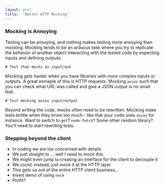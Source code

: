 ```yaml
---
layout: post
title:  "Better HTTP Mocking"
---
```


### Mocking is Annoying

Testing can be annoying, and nothing makes testing more annoying than mocking. Mocking tends 
to be an arduous task where you try to replicate the behavior of another object interacting
with the tested code by expecting inputs and defining outputs. 

```
# Test that mocks an input/out
```

Mocking gets harder when you have libraries with more complex inputs or outputs. A great exmaple 
of this is HTTP requests. Mocking `axios` such that you can check what URL was called and give a JSON
output is no small feat.

```
# Test mocking axios input/output
```

Beyond writing the code, mocks often need to be rewritten. Mocking make tests brittle when they know 
too much - like that your code uses `axios` for instance. Want to switch to `got`? `node-fetch`? Some
other random library? You'll need to start rewriting tests.

### Stepping beyond the client

* In coding we are too concerned with details
* We just straight to ... well I need to mock this
* We might even jump to creating an interface for the client to decouple it
* We could, instead, just mock it at the HTTP layer
* This gets us out of the entire HTTP client business...
* Insert demo of using `nock`
* Profit?
